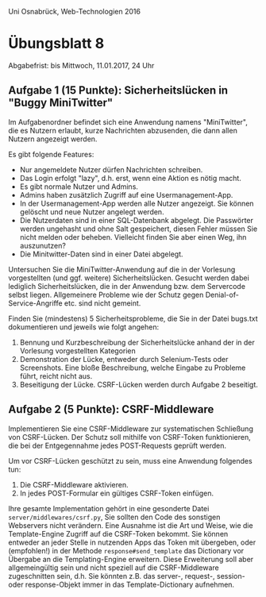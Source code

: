 Uni Osnabrück, Web-Technologien 2016

Übungsblatt 8
=============

Abgabefrist: bis Mittwoch, 11.01.2017, 24 Uhr

Aufgabe 1 (15 Punkte): Sicherheitslücken in "Buggy MiniTwitter"
---------------------------------------------------------------

Im Aufgabenordner befindet sich eine Anwendung namens "MiniTwitter", die es Nutzern erlaubt, 
kurze Nachrichten abzusenden, die dann allen Nutzern angezeigt werden. 

Es gibt folgende Features:
- Nur angemeldete Nutzer dürfen Nachrichten schreiben. 
- Das Login erfolgt "lazy", d.h. erst, wenn eine Aktion es nötig macht.
- Es gibt normale Nutzer und Admins.
- Admins haben zusätzlich Zugriff auf eine Usermanagement-App.
- In der Usermanagement-App werden alle Nutzer angezeigt. Sie können gelöscht 
  und neue Nutzer angelegt werden.
- Die Nutzerdaten sind in einer SQL-Datenbank abgelegt. Die Passwörter werden ungehasht 
  und ohne Salt gespeichert, diesen Fehler müssen Sie nicht melden oder beheben. Vielleicht
  finden Sie aber einen Weg, ihn auszunutzen?
- Die Minitwitter-Daten sind in einer Datei abgelegt.

Untersuchen Sie die MiniTwitter-Anwendung auf die in der Vorlesung vorgestellten (und ggf. weitere) 
Sicherheitslücken. Gesucht werden dabei lediglich Sicherheitslücken, die in der Anwendung bzw. dem 
Servercode selbst liegen. Allgemeinere Probleme wie der Schutz gegen Denial-of-Service-Angriffe etc. 
sind nicht gemeint. 

Finden Sie (mindestens) 5 Sicherheitsprobleme, die Sie in der Datei bugs.txt dokumentieren und jeweils wie folgt angehen:

1. Bennung und Kurzbeschreibung der Sicherheitslücke anhand der in der Vorlesung vorgestellten Kategorien
2. Demonstration der Lücke, entweder durch Selenium-Tests oder Screenshots. Eine bloße Beschreibung, welche Eingabe zu Probleme führt, reicht nicht aus.
3. Beseitigung der Lücke. CSRF-Lücken werden durch Aufgabe 2 beseitigt.

Aufgabe 2 (5 Punkte): CSRF-Middleware
-------------------------------------

Implementieren Sie eine CSRF-Middleware zur systematischen Schließung von CSRF-Lücken. Der Schutz soll mithilfe
 von CSRF-Token funktionieren, die bei der Entgegennahme jedes POST-Requests geprüft werden. 
 
Um vor CSRF-Lücken geschützt zu sein, muss eine Anwendung folgendes tun:

1. Die CSRF-Middleware aktivieren.
2. In jedes POST-Formular ein gültiges CSRF-Token einfügen.

Ihre gesamte Implementation gehört in eine gesonderte Datei `server/middlewares/csrf.py`, Sie sollten den Code des
sonstigen Webservers nicht verändern. Eine Ausnahme ist die Art und Weise, wie die Template-Engine Zugriff auf die 
CSRF-Token bekommt. Sie können entweder an jeder Stelle in nutzenden Apps das Token mit übergeben, oder (empfohlen!)
in der Methode `response#send_template` das Dictionary vor Übergabe an die Templating-Engine erweitern. Diese 
Erweiterung soll aber allgemeingültig sein und nicht speziell auf die CSRF-Middleware zugeschnitten sein, d.h.
Sie könnten z.B. das server-, request-, session- oder response-Objekt immer in das Template-Dictionary aufnehmen. 

